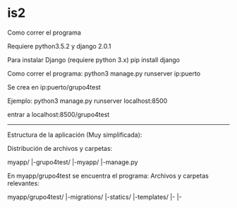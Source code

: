 # is2

Como correr el programa

Requiere python3.5.2 y django 2.0.1

Para instalar Django (requiere python 3.x)
pip install django

Como correr el programa:
python3 manage.py runserver ip:puerto

Se crea en ip:puerto/grupo4test

Ejemplo: 
python3 manage.py runserver localhost:8500

entrar a
localhost:8500/grupo4test

*********************

Estructura de la aplicación (Muy simplificada):

Distribución de archivos y carpetas:

myapp/
  |-grupo4test/
  |-myapp/
  |-manage.py
 
En myapp/grupo4test se encuentra el programa:
Archivos y carpetas relevantes:

myapp/grupo4test/
  |-migrations/
  |-statics/
  |-templates/
  |-
  |-
  
  




